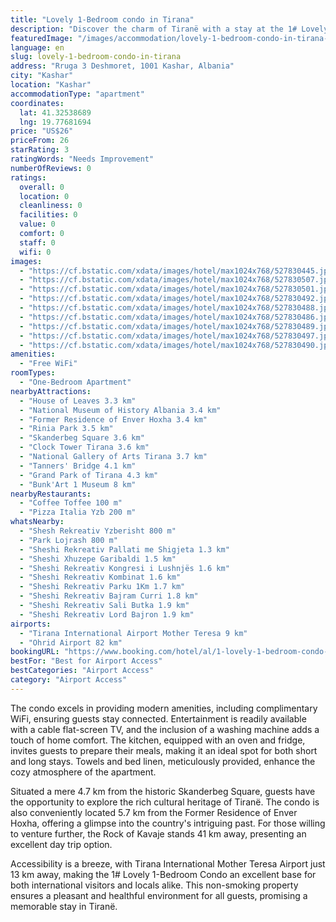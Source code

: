 ```yaml
---
title: "Lovely 1-Bedroom condo in Tirana"
description: "Discover the charm of Tiranë with a stay at the 1# Lovely 1-Bedroom Condo, a prime choice for travelers seeking comfort and convenience in the heart of Kashar."
featuredImage: "/images/accommodation/lovely-1-bedroom-condo-in-tirana-527830445.jpg"
language: en
slug: lovely-1-bedroom-condo-in-tirana
address: "Rruga 3 Deshmoret, 1001 Kashar, Albania"
city: "Kashar"
location: "Kashar"
accommodationType: "apartment"
coordinates:
  lat: 41.32538689
  lng: 19.77681694
price: "US$26"
priceFrom: 26
starRating: 3
ratingWords: "Needs Improvement"
numberOfReviews: 0
ratings:
  overall: 0
  location: 0
  cleanliness: 0
  facilities: 0
  value: 0
  comfort: 0
  staff: 0
  wifi: 0
images:
  - "https://cf.bstatic.com/xdata/images/hotel/max1024x768/527830445.jpg?k=14739b2ff6ad155780e6c727908055e80646827877afc345272c2ca52b2e84df&o=&hp=1"
  - "https://cf.bstatic.com/xdata/images/hotel/max1024x768/527830507.jpg?k=11f3082e2c9fc7fd49f6cd830e50f45432a525f44d2b6599aabe2616bc716ac4&o=&hp=1"
  - "https://cf.bstatic.com/xdata/images/hotel/max1024x768/527830501.jpg?k=408af094c6656acd55de45842ebefc138a3baa554c3c213859a8fdd4487813d6&o=&hp=1"
  - "https://cf.bstatic.com/xdata/images/hotel/max1024x768/527830492.jpg?k=9b810278971678fc3581ebd47c93d18e5fbebbc5852546ad43f72c73e48cf883&o=&hp=1"
  - "https://cf.bstatic.com/xdata/images/hotel/max1024x768/527830488.jpg?k=f3f281f9566638ad2516fe128790de425f2233fd0d245a8f316cb6d6d50d7d50&o=&hp=1"
  - "https://cf.bstatic.com/xdata/images/hotel/max1024x768/527830486.jpg?k=fd3f415ca571ef18e4934a47d211325d9c1970dfb06a222d6980fce52bb28190&o=&hp=1"
  - "https://cf.bstatic.com/xdata/images/hotel/max1024x768/527830489.jpg?k=e6975ac046e229cad400bcd78b0eb7c8e02c8a4b2c3845bf50155644d6873718&o=&hp=1"
  - "https://cf.bstatic.com/xdata/images/hotel/max1024x768/527830497.jpg?k=462470d6095e468d09bc22fb718a7d2ff759d74dfe1838ccf982d7fd65c7fb8a&o=&hp=1"
  - "https://cf.bstatic.com/xdata/images/hotel/max1024x768/527830490.jpg?k=da6992945812a2a8a75582f83196a0b4dd8ba4a7809cadd84945fb6b0406852b&o=&hp=1"
amenities:
  - "Free WiFi"
roomTypes:
  - "One-Bedroom Apartment"
nearbyAttractions:
  - "House of Leaves 3.3 km"
  - "National Museum of History Albania 3.4 km"
  - "Former Residence of Enver Hoxha 3.4 km"
  - "Rinia Park 3.5 km"
  - "Skanderbeg Square 3.6 km"
  - "Clock Tower Tirana 3.6 km"
  - "National Gallery of Arts Tirana 3.7 km"
  - "Tanners' Bridge 4.1 km"
  - "Grand Park of Tirana 4.3 km"
  - "Bunk'Art 1 Museum 8 km"
nearbyRestaurants:
  - "Coffee Toffee 100 m"
  - "Pizza Italia Yzb 200 m"
whatsNearby:
  - "Shesh Rekreativ Yzberisht 800 m"
  - "Park Lojrash 800 m"
  - "Sheshi Rekreativ Pallati me Shigjeta 1.3 km"
  - "Sheshi Xhuzepe Garibaldi 1.5 km"
  - "Sheshi Rekreativ Kongresi i Lushnjës 1.6 km"
  - "Sheshi Rekreativ Kombinat 1.6 km"
  - "Sheshi Rekreativ Parku 1Km 1.7 km"
  - "Sheshi Rekreativ Bajram Curri 1.8 km"
  - "Sheshi Rekreativ Sali Butka 1.9 km"
  - "Sheshi Rekreativ Lord Bajron 1.9 km"
airports:
  - "Tirana International Airport Mother Teresa 9 km"
  - "Ohrid Airport 82 km"
bookingURL: "https://www.booking.com/hotel/al/1-lovely-1-bedroom-condo-in-tirane-tirana.en-gb.html?aid=8035640"
bestFor: "Best for Airport Access"
bestCategories: "Airport Access"
category: "Airport Access"
---
```


The condo excels in providing modern amenities, including complimentary WiFi, ensuring guests stay connected. Entertainment is readily available with a cable flat-screen TV, and the inclusion of a washing machine adds a touch of home comfort. The kitchen, equipped with an oven and fridge, invites guests to prepare their meals, making it an ideal spot for both short and long stays. Towels and bed linen, meticulously provided, enhance the cozy atmosphere of the apartment.

Situated a mere 4.7 km from the historic Skanderbeg Square, guests have the opportunity to explore the rich cultural heritage of Tiranë. The condo is also conveniently located 5.7 km from the Former Residence of Enver Hoxha, offering a glimpse into the country's intriguing past. For those willing to venture further, the Rock of Kavaje stands 41 km away, presenting an excellent day trip option.

Accessibility is a breeze, with Tirana International Mother Teresa Airport just 13 km away, making the 1# Lovely 1-Bedroom Condo an excellent base for both international visitors and locals alike. This non-smoking property ensures a pleasant and healthful environment for all guests, promising a memorable stay in Tiranë.